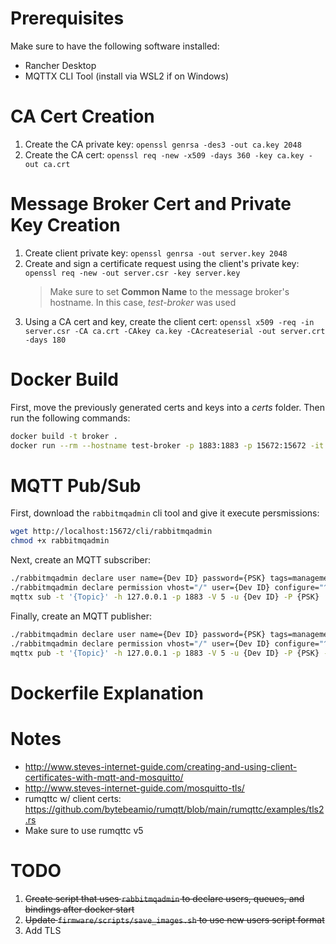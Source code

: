 # Prerequisites
Make sure to have the following software installed:
- Rancher Desktop 
- MQTTX CLI Tool (install via WSL2 if on Windows)

# CA Cert Creation
1. Create the CA private key: `openssl genrsa -des3 -out ca.key 2048`
2. Create the CA cert: `openssl req -new -x509 -days 360 -key ca.key -out ca.crt`

# Message Broker Cert and Private Key Creation
1. Create client private key: `openssl genrsa -out server.key 2048`
2. Create and sign a certificate request using the client's private key: `openssl req -new -out server.csr -key server.key`
    > Make sure to set **Common Name** to the message broker's hostname. In this case, *test-broker* was used
3. Using a CA cert and key, create the client cert: `openssl x509 -req -in server.csr -CA ca.crt -CAkey ca.key -CAcreateserial -out server.crt -days 180`

# Docker Build
First, move the previously generated certs and keys into a *certs* folder. Then run the following commands: 
```bash
docker build -t broker .
docker run --rm --hostname test-broker -p 1883:1883 -p 15672:15672 -it broker
```

# MQTT Pub/Sub
First, download the `rabbitmqadmin` cli tool and give it execute persmissions:
```bash
wget http://localhost:15672/cli/rabbitmqadmin
chmod +x rabbitmqadmin
```

Next, create an MQTT subscriber:
```bash
./rabbitmqadmin declare user name={Dev ID} password={PSK} tags=management
./rabbitmqadmin declare permission vhost="/" user={Dev ID} configure="^mqtt-sub.*$" write="^mqtt-sub.*$" read=".*"
mqttx sub -t '{Topic}' -h 127.0.0.1 -p 1883 -V 5 -u {Dev ID} -P {PSK}
```

Finally, create an MQTT publisher:
```bash
./rabbitmqadmin declare user name={Dev ID} password={PSK} tags=management
./rabbitmqadmin declare permission vhost="/" user={Dev ID} configure="^mqtt-sub.*$" write=".*" read="^mqtt-sub.*$"
mqttx pub -t '{Topic}' -h 127.0.0.1 -p 1883 -V 5 -u {Dev ID} -P {PSK} -m "hello there"
```

# Dockerfile Explanation

# Notes
- http://www.steves-internet-guide.com/creating-and-using-client-certificates-with-mqtt-and-mosquitto/
- http://www.steves-internet-guide.com/mosquitto-tls/
- rumqttc w/ client certs: https://github.com/bytebeamio/rumqtt/blob/main/rumqttc/examples/tls2.rs
- Make sure to use rumqttc v5

# TODO
1. ~~Create script that uses `rabbitmqadmin` to declare users, queues, and bindings after docker start~~
2. ~~Update `firmware/scripts/save_images.sh` to use new users script format~~
3. Add TLS